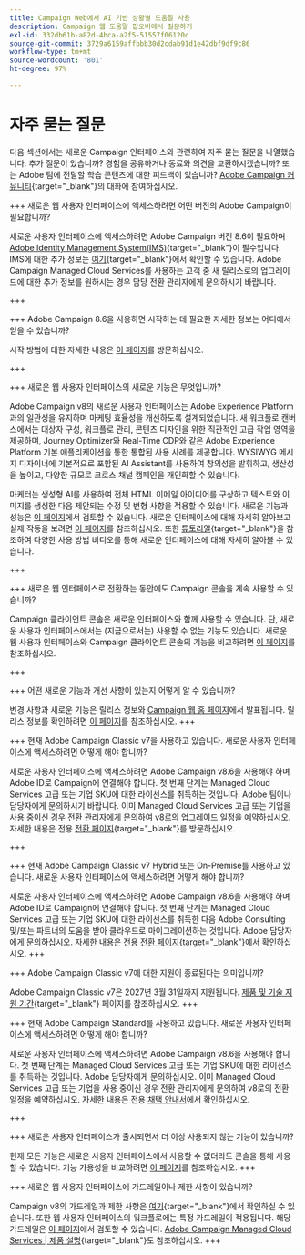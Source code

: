 ```yaml
---
title: Campaign Web에서 AI 기반 상황별 도움말 사용
description: Campaign 웹 도움말 팝오버에서 질문하기
exl-id: 332db61b-a82d-4bca-a2f5-51557f06120c
source-git-commit: 3729a6159affbbb30d2cdab91d1e42dbf9df9c86
workflow-type: tm+mt
source-wordcount: '801'
ht-degree: 97%

---
```


# 자주 묻는 질문

다음 섹션에서는 새로운 Campaign 인터페이스와 관련하여 자주 묻는 질문을 나열했습니다. 추가 질문이 있습니까? 경험을 공유하거나 동료와 의견을 교환하시겠습니까? 또는 Adobe 팀에 전달할 학습 콘텐츠에 대한 피드백이 있습니까? [Adobe Campaign 커뮤니티](https://experienceleaguecommunities.adobe.com/t5/adobe-campaign-classic-v7/ct-p/adobe-campaign-classic-community){target="_blank"}의 대화에 참여하십시오.


+++ 새로운 웹 사용자 인터페이스에 액세스하려면 어떤 버전의 Adobe Campaign이 필요합니까?

새로운 사용자 인터페이스에 액세스하려면 Adobe Campaign 버전 8.6이 필요하며 [Adobe Identity Management System(IMS)](https://helpx.adobe.com/kr/enterprise/using/identity.html){target="_blank"}이 필수입니다. IMS에 대한 추가 정보는 [여기](https://experienceleague.adobe.com/ko/docs/campaign/technotes-ac/tn-new/migrate-users-to-ims){target="_blank"}에서 확인할 수 있습니다. Adobe Campaign Managed Cloud Services를 사용하는 고객 중 새 릴리스로의 업그레이드에 대한 추가 정보를 원하시는 경우 담당 전환 관리자에게 문의하시기 바랍니다.

+++

+++ Adobe Campaign 8.6을 사용하면 시작하는 데 필요한 자세한 정보는 어디에서 얻을 수 있습니까?

시작 방법에 대한 자세한 내용은 [이 페이지](../get-started/get-started.md)를 방문하십시오.

+++

+++ 새로운 웹 사용자 인터페이스의 새로운 기능은 무엇입니까?

Adobe Campaign v8의 새로운 사용자 인터페이스는 Adobe Experience Platform과의 일관성을 유지하며 마케팅 효율성을 개선하도록 설계되었습니다. 새 워크플로 캔버스에서는 대상자 구성, 워크플로 관리, 콘텐츠 디자인을 위한 직관적인 고급 작업 영역을 제공하며, Journey Optimizer와 Real-Time CDP와 같은 Adobe Experience Platform 기본 애플리케이션을 통한 통합된 사용 사례를 제공합니다.  WYSIWYG 메시지 디자이너에 기본적으로 포함된 AI Assistant를 사용하여 창의성을 발휘하고, 생산성을 높이고, 다양한 규모로 크로스 채널 캠페인을 개인화할 수 있습니다.

마케터는 생성형 AI를 사용하여 전체 HTML 이메일 아이디어를 구상하고 텍스트와 이미지를 생성한 다음 제안되는 수정 및 변형 사항을 적용할 수 있습니다. 새로운 기능과 성능은 [이 페이지](../rn/whats-new.md)에서 검토할 수 있습니다. 새로운 인터페이스에 대해 자세히 알아보고 실제 작동을 보려면 [이 페이지](../get-started/user-interface.md)를 참조하십시오. 또한 [튜토리얼](https://experienceleague.adobe.com/ko/docs/campaign-web-learn/tutorials/overview){target="_blank"}을 참조하여 다양한 사용 방법 비디오를 통해 새로운 인터페이스에 대해 자세히 알아볼 수 있습니다.

+++

+++  새로운 웹 인터페이스로 전환하는 동안에도 Campaign 콘솔을 계속 사용할 수 있습니까?

Campaign 클라이언트 콘솔은 새로운 인터페이스와 함께 사용할 수 있습니다. 단, 새로운 사용자 인터페이스에서는 (지금으로서는) 사용할 수 없는 기능도 있습니다. 새로운 웹 사용자 인터페이스와 Campaign 클라이언트 콘솔의 기능을 비교하려면 [이 페이지](../get-started/capability-matrix.md)를 참조하십시오.

+++

+++ 어떤 새로운 기능과 개선 사항이 있는지 어떻게 알 수 있습니까?

변경 사항과 새로운 기능은 릴리스 정보와 [Campaign 웹 홈 페이지](../get-started/user-interface.md#user-interface-home)에서 발표됩니다. 릴리스 정보를 확인하려면 [이 페이지](../rn/release-notes.md)를 참조하십시오.
+++


+++  현재 Adobe Campaign Classic v7을 사용하고 있습니다. 새로운 사용자 인터페이스에 액세스하려면 어떻게 해야 합니까?

새로운 사용자 인터페이스에 액세스하려면 Adobe Campaign v8.6을 사용해야 하며 Adobe ID로 Campaign에 연결해야 합니다. 첫 번째 단계는 Managed Cloud Services 고급 또는 기업 SKU에 대한 라이선스를 취득하는 것입니다. Adobe 팀이나 담당자에게 문의하시기 바랍니다. 이미 Managed Cloud Services 고급 또는 기업을 사용 중이신 경우 전환 관리자에게 문의하여 v8로의 업그레이드 일정을 예약하십시오. 자세한 내용은 전용 [전환 페이지](https://experienceleague.adobe.com/ko/docs/campaign/campaign-v8/new/v7-to-v8){target="_blank"}를 방문하십시오.

+++

+++  현재 Adobe Campaign Classic v7 Hybrid 또는 On-Premise를 사용하고 있습니다. 새로운 사용자 인터페이스에 액세스하려면 어떻게 해야 합니까?

새로운 사용자 인터페이스에 액세스하려면 Adobe Campaign v8.6을 사용해야 하며 Adobe ID로 Campaign에 연결해야 합니다. 첫 번째 단계는 Managed Cloud Services 고급 또는 기업 SKU에 대한 라이선스를 취득한 다음 Adobe Consulting 및/또는 파트너의 도움을 받아 클라우드로 마이그레이션하는 것입니다. Adobe 담당자에게 문의하십시오. 자세한 내용은 전용 [전환 페이지](https://experienceleague.adobe.com/ko/docs/campaign/campaign-v8/new/v7-to-v8){target="_blank"}에서 확인하십시오.
+++

+++ Adobe Campaign Classic v7에 대한 지원이 종료된다는 의미입니까?

Adobe Campaign Classic v7은 2027년 3월 31일까지 지원됩니다. [제품 및 기술 지원 기간](https://helpx.adobe.com/kr/support/programs/eol-matrix.html){target="_blank"} 페이지를 참조하십시오.
+++

+++ 현재 Adobe Campaign Standard를 사용하고 있습니다. 새로운 사용자 인터페이스에 액세스하려면 어떻게 해야 합니까?

새로운 사용자 인터페이스에 액세스하려면 Adobe Campaign v8.6을 사용해야 합니다. 첫 번째 단계는 Managed Cloud Services 고급 또는 기업 SKU에 대한 라이선스를 취득하는 것입니다. Adobe 담당자에게 문의하십시오. 이미 Managed Cloud Services 고급 또는 기업을 사용 중이신 경우 전환 관리자에게 문의하여 v8로의 전환 일정을 예약하십시오. 자세한 내용은 전용 [채택 안내서](../../adoption/home.md)에서 확인하십시오.

+++


+++ 새로운 사용자 인터페이스가 출시되면서 더 이상 사용되지 않는 기능이 있습니까?

현재 모든 기능은 새로운 사용자 인터페이스에서 사용할 수 없더라도 콘솔을 통해 사용할 수 있습니다. 기능 가용성을 비교하려면 [이 페이지](../get-started/capability-matrix.md)를 참조하십시오.
+++


+++ 새로운 웹 사용자 인터페이스에 가드레일이나 제한 사항이 있습니까?

Campaign v8의 가드레일과 제한 사항은 [여기](https://experienceleague.adobe.com/ko/docs/campaign/campaign-v8/releases/ac-guardrails){target="_blank"}에서 확인하실 수 있습니다. 또한 웹 사용자 인터페이스의 워크플로에는 특정 가드레일이 적용됩니다. 해당 가드레일은 [이 페이지](../get-started/guardrails.md)에서 검토할 수 있습니다. [Adobe Campaign Managed Cloud Services | 제품 설명](https://helpx.adobe.com/kr/legal/product-descriptions/adobe-campaign-managed-cloud-services.html){target="_blank"}도 참조하십시오.
+++
